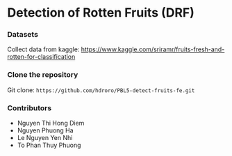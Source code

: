 # Detection of Rotten Fruits (DRF)

### Datasets

Collect data from kaggle: https://www.kaggle.com/sriramr/fruits-fresh-and-rotten-for-classification

### Clone the repository

Git clone: `https://github.com/hdroro/PBL5-detect-fruits-fe.git`

### Contributors

- Nguyen Thi Hong Diem
- Nguyen Phuong Ha
- Le Nguyen Yen Nhi
- To Phan Thuy Phuong
